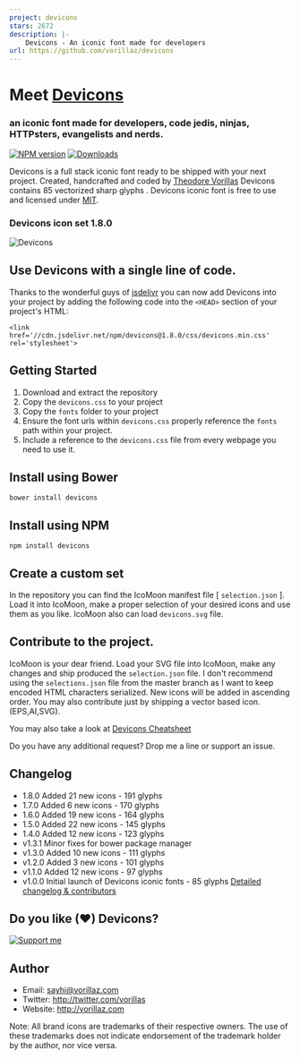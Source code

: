 ```yaml
---
project: devicons
stars: 2672
description: |-
    Devicons - An iconic font made for developers
url: https://github.com/vorillaz/devicons
---
```


# Meet  [Devicons](http://vorillaz.github.io/devicons/)
### an iconic font made for developers, code jedis, ninjas, HTTPsters, evangelists and nerds.

[![NPM version][npm-image]][npm-url] 
[![Downloads][downloads-image]][npm-url] 



Devicons is a full stack iconic font ready to be shipped with your next project. Created, handcrafted and coded by [Theodore Vorillas](http://twitter.com/vorillas) Devicons contains 85 vectorized sharp glyphs .
Devicons iconic font is free to use and licensed under [MIT](http://opensource.org/licenses/MIT).  


### Devicons icon set  1.8.0
![Devicons](http://i.imgur.com/VcgLGHN.png?1?6481)

## Use Devicons with a single line of code.
Thanks to the wonderful guys of  [jsdelivr](http://www.jsdelivr.com/) you can now add Devicons into your project by adding the following code into the `<HEAD>` section of your project's HTML:

`<link href='//cdn.jsdelivr.net/npm/devicons@1.8.0/css/devicons.min.css' rel='stylesheet'>`


## Getting Started

 1. Download and extract the repository
 2. Copy the `devicons.css` to your project
 3. Copy the `fonts` folder to your project
 4. Ensure the font urls within `devicons.css` properly reference the `fonts` path within your project.
 5. Include a reference to the `devicons.css` file from every webpage you need to use it.

## Install using Bower

`bower install devicons`

## Install using NPM
`npm install devicons`

## Create a custom set

In the repository you can find the IcoMoon manifest file [ `selection.json` ]. Load it into IcoMoon, make a proper selection of your desired icons and use them as you like. IcoMoon also can load `devicons.svg` file.

## Contribute to the project.

IcoMoon is your dear friend. Load your SVG file into IcoMoon, make any changes and ship produced the `selection.json` file. I don't recommend using the `selections.json` file from the master branch as I want to keep encoded HTML characters serialized. New icons will be added in ascending order. You may also contribute just by shipping a vector based icon. (EPS,AI,SVG).


You may also take a look at [Devicons Cheatsheet](http://vorillaz.github.io/devicons/#cheat)

Do you have any additional request? Drop me a line or support an issue.



## Changelog

- 1.8.0 Added 21 new icons - 191 glyphs 
- 1.7.0 Added 6 new icons - 170 glyphs 
- 1.6.0 Added 19 new icons - 164 glyphs 
- 1.5.0 Added 22 new icons - 145 glyphs 
- 1.4.0 Added 12 new icons - 123 glyphs 
- v1.3.1 Minor fixes for bower package manager
- v1.3.0 Added 10 new icons - 111 glyphs 
- v1.2.0 Added 3 new icons - 101 glyphs 
- v1.1.0 Added 12 new icons - 97 glyphs 
- v1.0.0 Initial launch of Devicons iconic fonts - 85 glyphs 
[Detailed changelog & contributors](/CHANGELOG.md)


## Do you like (♥) Devicons? 

[![Support me][gittip-image]][gittip-url] 


## Author
- Email: sayhi@vorillaz.com
- Twitter: http://twitter.com/vorillas
- Website: http://vorillaz.com

Note: All brand icons are trademarks of their respective owners. The use of these trademarks does not indicate endorsement of the trademark holder by the author, nor vice versa.




[gittip-url]: https://www.gittip.com/vorillaz/
[gittip-image]: http://img.shields.io/gittip/vorillaz.svg?style=flat

[downloads-image]: http://img.shields.io/npm/dm/devicons.svg?style=flat
[npm-url]: https://npmjs.org/package/devicons
[npm-image]: http://img.shields.io/npm/v/devicons.svg?style=flat


[issues-url]: https://github.com/vorillaz/devicons/issues

[tag-release]: http://img.shields.io/github/tag/vorillaz/devicons.svg?style=flat

